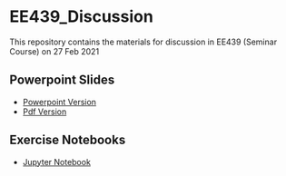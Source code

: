 # EE439_Discussion
This repository contains the materials for discussion in EE439 (Seminar Course) on 27 Feb 2021  
  
## Powerpoint Slides  
  - [Powerpoint Version](https://github.com/GoodDee/EE439_Discussion/blob/main/EE439%20Discussions.pptx)  
  - [Pdf Version](https://github.com/GoodDee/EE439_Discussion/blob/main/EE439%20Discussions.pdf)
## Exercise Notebooks  
  - [Jupyter Notebook](https://github.com/GoodDee/EE439_Discussion/blob/main/Text_Mining_EPU_Index.ipynb)
